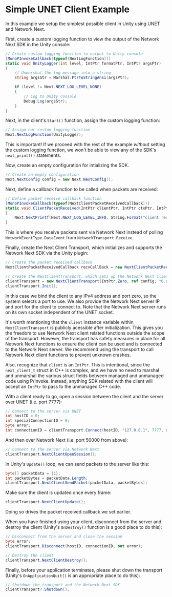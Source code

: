 # Simple UNET Client Example

In this example we setup the simplest possible client in Unity using UNET and Network Next.

First, create a custom logging function to view the output of the Network Next SDK in the Unity console:
```csharp
// Create custom logging function to output to Unity console
[MonoPInvokeCallback(typeof(NextLogFunction))]
static void UnityLogger(int level, IntPtr formatPtr, IntPtr argsPtr)
{
    // Unmarshal the log message into a string
    string argsStr = Marshal.PtrToStringAnsi(argsPtr);

    if (level != Next.NEXT_LOG_LEVEL_NONE)
    {
        // Log to Unity console
        Debug.Log(argsStr);
    }
}
```

Next, in the client's `Start()` function, assign the custom logging function:
```csharp
// Assign our custom logging function
Next.NextLogFunction(UnityLogger);
```

This is important! If we proceed with the rest of the example _without_ setting the custom logging function, we won't be able to view any of the SDK's `next_printf()` statements.

Now, create an empty configuration for intializing the SDK.
```csharp
// Create an empty configuration
Next.NextConfig config = new Next.NextConfig();
```

Next, define a callback function to be called when packets are received:
```csharp
// Define packet receive callback function
[MonoPInvokeCallback(typeof(NextClientPacketReceivedCallback))]
static void ClientPacketReceived(IntPtr clientPtr, IntPtr ctxPtr, IntPtr fromPtr, IntPtr packetDataPtr, int packetBytes)
{
    Next.NextPrintf(Next.NEXT_LOG_LEVEL_INFO, String.Format("client received packet from server ({0} bytes)", packetBytes));
}
```

This is where you receive packets sent via Network Next instead of polling `NetworkEventType.DataEvent` from `NetworkTransport.Receive`.

Finally, create the Next Client Transport, which initializes and supports the Network Next SDK via the Unity plugin:
```csharp
// Create the packet received callback
NextClientPacketReceivedCallback recvCallBack = new NextClientPacketReceivedCallback(ClientPacketReceived);

// Create the NextClientTransport, which sets up the Network Next client on its own socket independent of UNET
clientTransport = new NextClientTransport(IntPtr.Zero, ref config, "0.0.0.0", 0, "127.0.0.1", 50000, recvCallBack, null);
clientTransport.Init();
```
In this case we bind the client to any IPv4 address and port zero, so the system selects a port to use.
We also provide the Network Next server IP and port for the client to connect to. Note that the Network Next server runs on its own socket independent of the UNET socket.

It's worth mentioning that the `client` instance variable within `NextClientTransport` is publicly acessible after initialization. This gives you the freedom to use Network Next client related functions outside the scope of the transport. However, the transport has safety measures in place for all Network Next functions to ensure the client can be used and is connected to the Network Next server. We recommend using the transport to call Network Next client functions to prevent unknown crashes.

Also, recognize that `client` is an `IntPtr`. This is intentional, since the `next_client_t` struct in C++ is complex, and we have no need to marshal and unmarshal the various struct fields between managed and unmanaged code using P/Invoke. Instead, anything SDK related with the client will accept an `IntPtr` to pass to the unmanaged C++ code.

With a client ready to go, open a session between the client and the server over UNET (i.e. port 7777):
```csharp
// Connect to the server via UNET
int hostID = 0;
int specialConnectionID = 0;
byte error;
int connectionID = clientTransport.Connect(hostID, "127.0.0.1", 7777, specialConnectionID, out error);
```

And then over Network Next (i.e. port 50000 from above):
```csharp
// Connect to the server via Network Next
clientTransport.NextClientOpenSession();
```

In Unity's `Update()` loop, we can send packets to the server like this:
```csharp
byte[] packetData = {1};
int packetBytes = packetData.Length;
clientTransport.NextClientSendPacket(packetData, packetBytes);
```

Make sure the client is updated once every frame:
```csharp
clientTransport.NextClientUpdate();
```
Doing so drives the packet received callback we set earlier.

When you have finished using your client, disconnect from the server and destroy the client (Unity's `OnDestroy()` function is a good place to do this):
```csharp
// Disconnect from the server and close the session
byte error;
clientTransport.Disconnect(hostID, connectionID, out error);

// Destroy the client
clientTransport.NextClientDestroy();
```

Finally, before your application terminates, please shut down the transport (Unity's `OnApplicationQuit()` is an appropriate place to do this):
```csharp
// Shutdown the transport and the Network Next SDK
clientTransport?.Shutdown();
```
